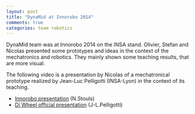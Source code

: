 ```yaml
---
layout: post
title: "DynaMid at Innorobo 2014"
comments: true
categories: team robotics
---
```


DynaMid team was at Innorobo 2014 on the INSA stand. Olivier, Stefan and Nicolas presented some prototypes and ideas in the context of the mechatronics and robotics. They mainly shown some teaching results, that are more visual.

The following video is a presentation by Nicolas of a mechatronical prototype realized by Jean-Luc Pelligotti (INSA-Lyon) in the context of its teaching.

* [Innorobo presentation](http://www.youtube.com/watch?v=8y3X7Sn7ui0) (N.Stouls)
* [Di Wheel official presentation](http://www.youtube.com/watch?v=TioTUlm8yec) (J-L.Pelligotti)
